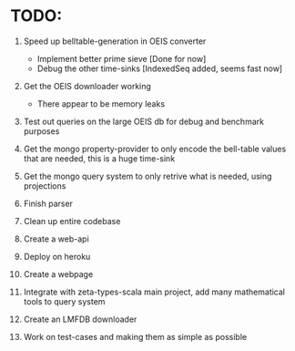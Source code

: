 
# TODO:
1. Speed up belltable-generation in OEIS converter
    - Implement better prime sieve [Done for now]
    - Debug the other time-sinks [IndexedSeq added, seems fast now]

2. Get the OEIS downloader working
    - There appear to be memory leaks

3. Test out queries on the large OEIS db for debug and benchmark purposes

4. Get the mongo property-provider to only encode the bell-table values that are needed, this is a huge time-sink

5. Get the mongo query system to only retrive what is needed, using projections

6. Finish parser

7. Clean up entire codebase

8. Create a web-api

9. Deploy on heroku

10. Create a webpage

11. Integrate with zeta-types-scala main project, add many mathematical tools to query system

12. Create an LMFDB downloader

13. Work on test-cases and making them as simple as possible
